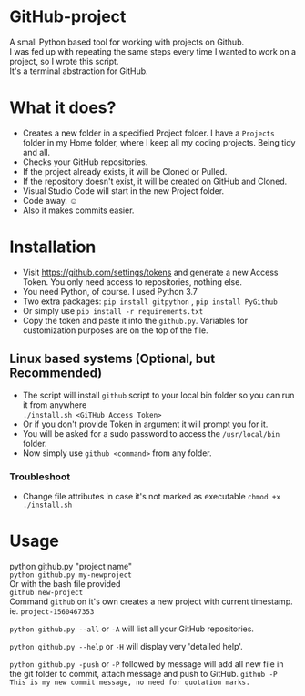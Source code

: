 # GitHub-project

A small Python based tool for working with projects on Github.  
I was fed up with repeating the same steps every time I wanted to work on a project, so I wrote this script.  
It's a terminal abstraction for GitHub.  

# What it does?

 - Creates a new folder in a specified Project folder. I have a `Projects` folder in my Home folder, where I keep all my coding projects. Being tidy and all.  
 - Checks your GitHub repositories.
 - If the project already exists, it will be Cloned or Pulled.
 - If the repository doesn't exist, it will be created on GitHub and Cloned.
 - Visual Studio Code will start in the new Project folder.
 - Code away. :relaxed:
 - Also it makes commits easier.
 
 # Installation
 
 - Visit https://github.com/settings/tokens and generate a new Access Token. You only need access to repositories, nothing else.  
 - You need Python, of course. I used Python 3.7
 - Two extra packages: `pip install gitpython` , `pip install PyGithub`
 - Or simply use `pip install -r requirements.txt`
 - Copy the token and paste it into the `github.py`. Variables for customization purposes are on the top of the file.  
 
 ## Linux based systems (Optional, but Recommended)
 
  - The script will install `github` script to your local bin folder so you can run it from anywhere  
  `./install.sh <GiTHub Access Token>`
  - Or if you don't provide Token in argument it will prompt you for it.
  - You will be asked for a sudo password to access the `/usr/local/bin` folder.
  - Now simply use `github <command>` from any folder.
  
  ### Troubleshoot 
  - Change file attributes in case it's not marked as executable `chmod +x ./install.sh`
  

# Usage

python github.py "project name"  
`python github.py my-newproject`    
Or with the bash file provided  
`github new-project`  
Command `github` on it's own creates a new project with current timestamp. ie. `project-1560467353`  

`python github.py --all` or `-A` will list all your GitHub repositories.  

`python github.py --help` or `-H` will display very 'detailed help'.  

`python github.py -push` or `-P` followed by message will add all new file in the git folder to commit, attach message and push to GitHub. `github -P This is my new commit message, no need for quotation marks.`



